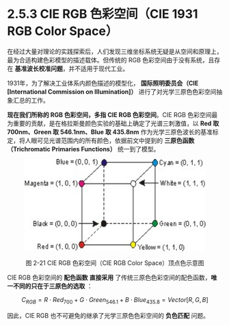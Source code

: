 
# 2.5.3 CIE RGB 色彩空间（CIE 1931 RGB Color Space）

在经过大量对理论的实践探索后，人们发现三维坐标系统无疑是从空间和原理上，最为合适构建色彩模型的描述载体。但传统的 RGB 色彩空间由于没有系统，且存在 **基准波长校准问题**，并不适用于现代工业。

1931年，为了解决工业体系内颜色描述的模型化， **国际照明委员会（CIE [International Commission on Illumination]）** 进行了对光学三原色色彩空间抽象汇总的工作。

**现在我们所称的 RGB 色彩空间，多指 CIE RGB 色彩空间**。CIE RGB 色彩空间最为重要的贡献，是在格拉斯曼颜色实验的基础上确定了光谱三刺激值，以 **Red 取 700nm、Green 取 546.1nm、Blue 取 435.8nm** 作为光学三原色波长的基准标定，将人眼可见光谱范围内的所有颜色，依据前文中提到的 **三原色函数（Trichromatic Primaries Functions）** 统一到了模型。

<center>
<figure>
   <img width = "500" height = "215"
      src="../../Pictures/RGB_Cube.jpg" alt="">
   <figcaption>
      <p>图 2-21 CIE RGB 色彩空间（CIE RGB Color Space）顶点色示意图</p>
   </figcaption>
</figure>
</center>

CIE RGB 色彩空间的 **配色函数**  **直接采用** 了传统三原色色彩空间的配色函数，**唯一不同的只在于三原色的选取** ：

$$
C_{RGB} =  R \cdot Red_{700} + G \cdot Green_{546.1} + B \cdot Blue_{435.8} = Vector[R, G, B]
$$

因此，CIE RGB 也不可避免的继承了光学三原色色彩空间的 **负色匹配** 问题。


[ref]: References_2.md